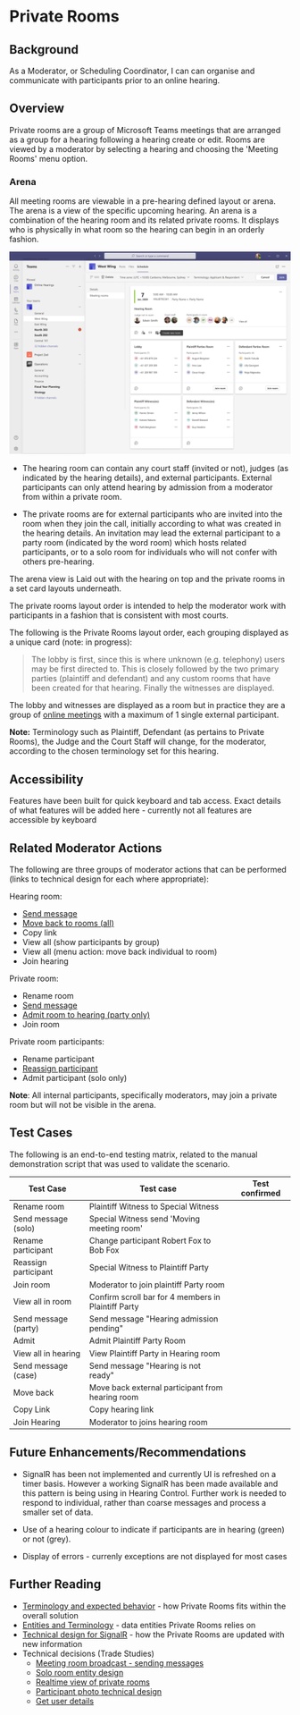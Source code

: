 # Private Rooms

## Background

As a Moderator, or Scheduling Coordinator, I can can organise and communicate with participants prior to an online hearing.

## Overview

Private rooms are a group of Microsoft Teams meetings that are arranged as a group for a hearing following a hearing create
or edit. Rooms are viewed by a moderator by selecting a hearing and choosing the 'Meeting Rooms' menu option.

### Arena

All meeting rooms are viewable in a pre-hearing defined layout or arena. The arena is a view of the specific upcoming hearing.
An arena is a combination of the hearing room and its related private rooms. It displays who is physically
in what room so the hearing can begin in an orderly fashion.

![Arena example](../../images/arena-example.png)

- The hearing room can contain any court staff (invited or not), judges (as indicated by the hearing details), and external
  participants. External participants can only attend hearing by admission from a moderator from within a private room.

- The private rooms are for external participants who are invited into the room when they join the call, initially
  according to what was created in the hearing details. An invitation may lead the external participant to a party room
  (indicated by the word room) which hosts related participants, or to a solo room for individuals who will not confer
  with others pre-hearing.

The arena view is Laid out with the hearing on top and the private rooms in a set card layouts underneath.

The private rooms layout order is intended to help the moderator work with participants in a fashion that is consistent
with most courts.

The following is the Private Rooms layout order, each grouping displayed as a unique card (note: in progress):

> The lobby is first, since this is where unknown (e.g. telephony) users may be first directed to.
> This is closely followed by the two primary parties (plaintiff and defendant) and any custom rooms that have been created
> for that hearing. Finally the witnesses are displayed.

The lobby and witnesses are displayed as a room but in practice they are a group of [online meetings](https://docs.microsoft.com/en-us/graph/api/resources/onlinemeeting?view=graph-rest-1.0)
with a maximum of 1 single external participant.

**Note:** Terminology such as Plaintiff, Defendant (as pertains to Private Rooms), the Judge and the Court Staff will
change, for the moderator, according to the chosen terminology set for this hearing.

## Accessibility

Features have been built for quick keyboard and tab access. Exact details of what features will be added here -
currently not all features are accessible by keyboard

## Related Moderator Actions

The following are three groups of moderator actions that can be performed (links to technical design for each where appropriate):

Hearing room:

- [Send message](./send-message.md)
- [Move back to rooms (all)](./invite-to-meeting-api.md)
- Copy link
- View all (show participants by group)
- View all (menu action: move back individual to room)
- Join hearing

Private room:

- Rename room
- [Send message](./send-message.md)
- [Admit room to hearing (party only)](./invite-to-meeting-api.md)
- Join room

Private room participants:

- Rename participant
- [Reassign participant](./invite-to-meeting-api.md)
- Admit participant (solo only)

**Note**: All internal participants, specifically moderators, may join a private room but will not be visible in the arena.

## Test Cases

The following is an end-to-end testing matrix, related to the manual demonstration script that was used to validate the scenario.

| Test Case            | Test case                                           | Test confirmed |
| -------------------- | --------------------------------------------------- | -------------- |
| Rename room          | Plaintiff Witness to Special Witness                |                |
| Send message (solo)  | Special Witness send 'Moving meeting room'          |                |
| Rename participant   | Change participant Robert Fox to Bob Fox            |                |
| Reassign participant | Special Witness to Plaintiff Party                  |                |
| Join room            | Moderator to join plaintiff Party room              |                |
| View all in room     | Confirm scroll bar for 4 members in Plaintiff Party |                |
| Send message (party) | Send message "Hearing admission pending"            |                |
| Admit                | Admit Plaintiff Party Room                          |                |
| View all in hearing  | View Plaintiff Party in Hearing room                |                |
| Send message (case)  | Send message "Hearing is not ready"                 |                |
| Move back            | Move back external participant from hearing room    |                |
| Copy Link            | Copy hearing link                                   |                |
| Join Hearing         | Moderator to joins hearing room                     |                |

## Future Enhancements/Recommendations

- SignalR has been not implemented and currently UI is refreshed on a timer basis. However a working SignalR has been
  made available and this pattern is being using in Hearing Control. Further work is needed to respond to individual,
  rather than coarse messages and process a smaller set of data.

- Use of a hearing colour to indicate if participants are in hearing (green) or not (grey).

- Display of errors - currenly exceptions are not displayed for most cases

## Further Reading

- [Terminology and expected behavior](../Expected-Functionalities-and-Business-Terminology.md) - how Private Rooms
  fits within the overall solution
- [Entities and Terminology](../entities-and-terminologies.md) - data entities Private Rooms relies on
- [Technical design for SignalR](./signalr.md) - how the Private Rooms are updated with new information
- Technical decisions (Trade Studies)
  - [Meeting room broadcast - sending messages](../../trade-studies/meeting-room-broadcast-technical-design.md)
  - [Solo room entity design](../../trade-studies/solo-room-entity-design.md)
  - [Realtime view of private rooms](../../trade-studies/realtime-view-of-rooms-and-participants.md)
  - [Participant photo technical design](../../trade-studies/participant-photo-technical-design.md)
  - [Get user details](../../trade-studies/get-user-details.md)
